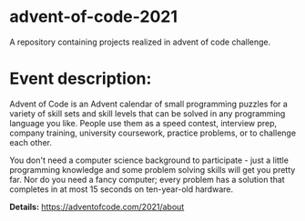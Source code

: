 # advent-of-code-2021
A repository containing projects realized in advent of code challenge. 

# Event description: 
Advent of Code is an Advent calendar of small programming puzzles for a variety of skill sets and skill levels that can be solved in any programming language you like. People use them as a speed contest, interview prep, company training, university coursework, practice problems, or to challenge each other.

You don't need a computer science background to participate - just a little programming knowledge and some problem solving skills will get you pretty far. Nor do you need a fancy computer; every problem has a solution that completes in at most 15 seconds on ten-year-old hardware.

**Details:** https://adventofcode.com/2021/about
